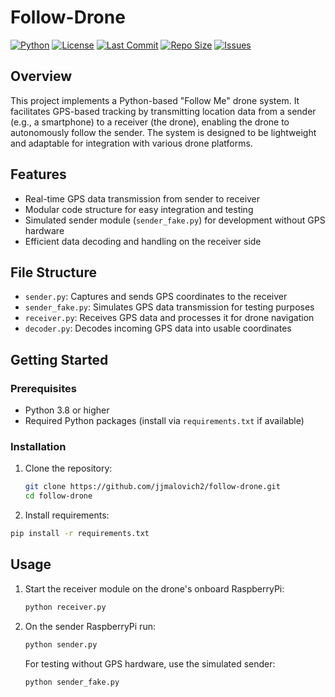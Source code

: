 # Follow-Drone

[![Python](https://img.shields.io/badge/Python-3.8%2B-blue.svg)](https://www.python.org/)
[![License](https://img.shields.io/badge/License-MIT-green.svg)](LICENSE)
[![Last Commit](https://img.shields.io/github/last-commit/jjmalovich2/follow-drone)](https://github.com/jjmalovich2/follow-drone/commits/main)
[![Repo Size](https://img.shields.io/github/repo-size/jjmalovich2/follow-drone)](https://github.com/jjmalovich2/follow-drone)
[![Issues](https://img.shields.io/github/issues/jjmalovich2/follow-drone)](https://github.com/jjmalovich2/follow-drone/issues)

## Overview

This project implements a Python-based "Follow Me" drone system. It facilitates GPS-based tracking by transmitting location data from a sender (e.g., a smartphone) to a receiver (the drone), enabling the drone to autonomously follow the sender. The system is designed to be lightweight and adaptable for integration with various drone platforms.

## Features

- Real-time GPS data transmission from sender to receiver  
- Modular code structure for easy integration and testing  
- Simulated sender module (`sender_fake.py`) for development without GPS hardware  
- Efficient data decoding and handling on the receiver side  

## File Structure

- `sender.py`: Captures and sends GPS coordinates to the receiver  
- `sender_fake.py`: Simulates GPS data transmission for testing purposes  
- `receiver.py`: Receives GPS data and processes it for drone navigation  
- `decoder.py`: Decodes incoming GPS data into usable coordinates  

## Getting Started

### Prerequisites

- Python 3.8 or higher  
- Required Python packages (install via `requirements.txt` if available)  

### Installation

1. Clone the repository:
   ```bash
   git clone https://github.com/jjmalovich2/follow-drone.git
   cd follow-drone
   ```

2. Install requirements:
  ```bash
  pip install -r requirements.txt
  ```

## Usage
1. Start the receiver module on the drone's onboard RaspberryPi:
   ```bash
   python receiver.py
   ```

2. On the sender RaspberryPi run:
   ```bash
   python sender.py
   ```
   For testing without GPS hardware, use the simulated sender:
   ```bash
   python sender_fake.py
   ```
